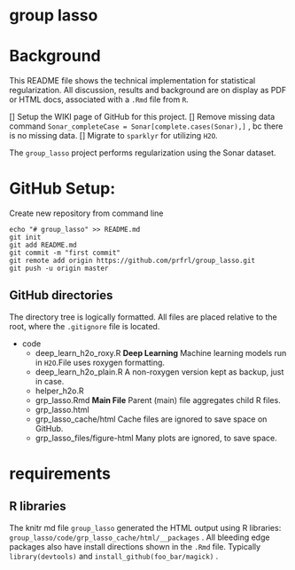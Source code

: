 # group lasso

# Background
This README file shows the technical implementation for statistical regularization. All discussion, results and background are on display as PDF or HTML docs, associated with a `.Rmd` file from `R`.

[] Setup the WIKI page of GitHub for this project.
[] Remove missing data command `Sonar_completeCase = Sonar[complete.cases(Sonar),]` , bc there is no missing data.
[] Migrate to `sparklyr` for utilizing `H2O`.

The `group_lasso` project performs regularization using the Sonar dataset.


# GitHub Setup:

Create new repository from command line

```
echo "# group_lasso" >> README.md
git init
git add README.md
git commit -m "first commit"
git remote add origin https://github.com/prfrl/group_lasso.git
git push -u origin master
```

## GitHub directories

The directory tree is logically formatted. All files are placed relative to the root, where the `.gitignore` file is located.


* code
  * deep_learn_h2o_roxy.R **Deep Learning** Machine learning models run in
   `H2O`.File uses roxygen formatting.
  * deep_learn_h2o_plain.R  A non-roxygen version kept as backup, just in case.
  * helper_h2o.R
  * grp_lasso.Rmd    **Main File** Parent (main) file aggregates child R files.    
  * grp_lasso.html
  * grp_lasso_cache/html  Cache files are ignored to save space on GitHub.
  * grp_lasso_files/figure-html Many plots are ignored, to save space.

# requirements

## R libraries
The knitr md file `group_lasso` generated the HTML output using R libraries:
`group_lasso/code/grp_lasso_cache/html/__packages` . All bleeding edge packages also have install directions shown in the `.Rmd` file. Typically `library(devtools)` and `install_github(foo_bar/magick)` .

